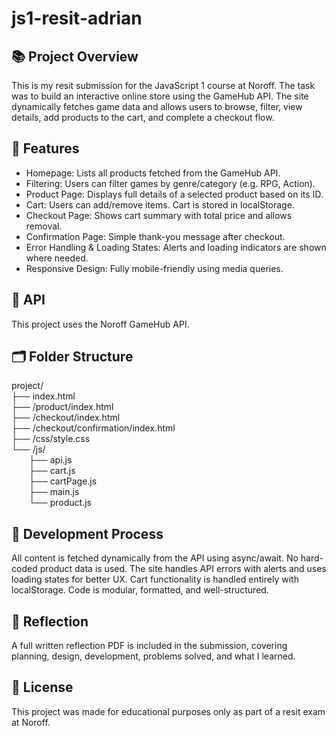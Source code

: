 # js1-resit-adrian

## 📚 Project Overview  
This is my resit submission for the JavaScript 1 course at Noroff. The task was to build an interactive online store using the GameHub API. The site dynamically fetches game data and allows users to browse, filter, view details, add products to the cart, and complete a checkout flow.

## 🚀 Features  
- Homepage: Lists all products fetched from the GameHub API.  
- Filtering: Users can filter games by genre/category (e.g. RPG, Action).  
- Product Page: Displays full details of a selected product based on its ID.  
- Cart: Users can add/remove items. Cart is stored in localStorage.  
- Checkout Page: Shows cart summary with total price and allows removal.  
- Confirmation Page: Simple thank-you message after checkout.  
- Error Handling & Loading States: Alerts and loading indicators are shown where needed.  
- Responsive Design: Fully mobile-friendly using media queries.  

## 🔌 API  
This project uses the Noroff GameHub API.

## 🗂 Folder Structure  
project/  
├── index.html  
├── /product/index.html  
├── /checkout/index.html  
├── /checkout/confirmation/index.html  
├── /css/style.css  
└── /js/  
  ├── api.js  
  ├── cart.js  
  ├── cartPage.js  
  ├── main.js  
  └── product.js  

## 🧠 Development Process  
All content is fetched dynamically from the API using async/await. No hard-coded product data is used. The site handles API errors with alerts and uses loading states for better UX. Cart functionality is handled entirely with localStorage. Code is modular, formatted, and well-structured. 

## 📝 Reflection  
A full written reflection PDF is included in the submission, covering planning, design, development, problems solved, and what I learned.

## 📄 License  
This project was made for educational purposes only as part of a resit exam at Noroff.
